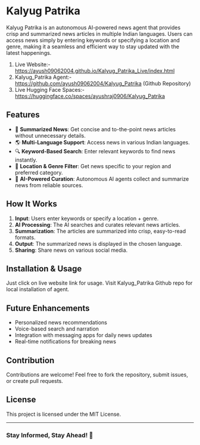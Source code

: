# Kalyug Patrika

Kalyug Patrika is an autonomous AI-powered news agent that provides crisp and summarized news articles in multiple Indian languages. Users can access news simply by entering keywords or specifying a location and genre, making it a seamless and efficient way to stay updated with the latest happenings.

1. Live Website:- https://ayush09062004.github.io/Kalyug_Patrika_Live/index.html
2. Kalyug_Patrika Agent:- https://github.com/ayush09062004/Kalyug_Patrika (Github Repository)
3. Live Hugging Face Spaces:- https://huggingface.co/spaces/ayushraj0906/Kalyug_Patrika

## Features

- 📰 **Summarized News**: Get concise and to-the-point news articles without unnecessary details.
- 🌎 **Multi-Language Support**: Access news in various Indian languages.
- 🔍 **Keyword-Based Search**: Enter relevant keywords to find news instantly.
- 📍 **Location & Genre Filter**: Get news specific to your region and preferred category.
- 🤖 **AI-Powered Curation**: Autonomous AI agents collect and summarize news from reliable sources.

## How It Works

1. **Input**: Users enter keywords or specify a location + genre.
2. **AI Processing**: The AI searches and curates relevant news articles.
3. **Summarization**: The articles are summarized into crisp, easy-to-read formats.
4. **Output**: The summarized news is displayed in the chosen language.
5. **Sharing**: Share news on various social media.

## Installation & Usage
Just click on live website link for usage. Visit Kalyug_Patrika Github repo for local installation of agent.

## Future Enhancements
- Personalized news recommendations
- Voice-based search and narration
- Integration with messaging apps for daily news updates
- Real-time notifications for breaking news

## Contribution
Contributions are welcome! Feel free to fork the repository, submit issues, or create pull requests.

## License
This project is licensed under the MIT License.

---
### Stay Informed, Stay Ahead! 🚀

